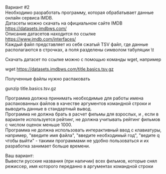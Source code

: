 Вариант #2\
Необходимо разработать программу, которая обрабатывает данные онлайн сервиса IMDB.\
Датасеты можно скачать на официальном сайте IMDB https://datasets.imdbws.com/ \
Описание датасетов находится по ссылке https://www.imdb.com/interfaces/ \
Каждый файл представляет из себя сжатый TSV файл, где данные располагаются в строчках, а поля разделены символом табуляции \t

Скачать датасет по ссылке можно с помощью команды wget, например

wget https://datasets.imdbws.com/title.basics.tsv.gz

Полученные файлы нужно распаковать

gunzip title.basics.tsv.gz

Программа должна принимать необходимые для работы имена распакованных файлов в качестве аргументов командной строки и выводить данные в стандартный вывод.\
Программа не должна брать в расчет фильмы для взрослых, и , если в варианте используется рейтинг, не должна учитывать рейтинг фильмов с числом оценок меньше 1000.\
Программа не должна использовать интерактивный ввод с клавиатуры, например, "введите имя файла", "введите необходимый год", "ведите q чтобы выйти" - такими программами не удобно пользоваться и их разработка занимает больше времени.

Ваш вариант:\
Вывести русские названия (при наличии) всех фильмов, которые снял режиссер, имя которого переданно в аргументах командной строки
